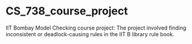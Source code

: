 # CS_738_course_project
IIT Bombay Model Checking course project: The project involved finding inconsistent or deadlock-causing rules in the IIT B library rule book.
